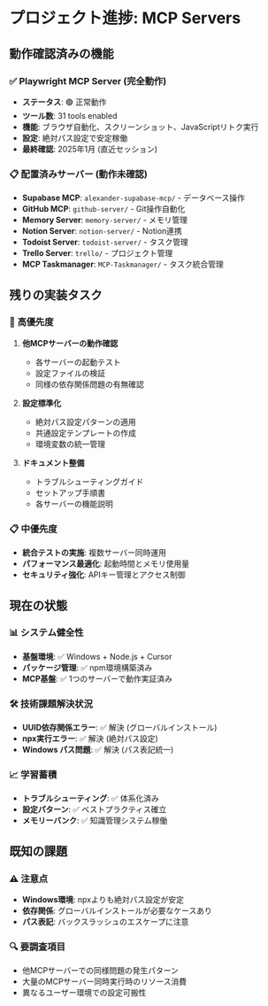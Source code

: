 # プロジェクト進捗: MCP Servers

## 動作確認済みの機能

### ✅ **Playwright MCP Server** (完全動作)
- **ステータス**: 🟢 正常動作
- **ツール数**: 31 tools enabled
- **機能**: ブラウザ自動化、スクリーンショット、JavaScriptリトク実行
- **設定**: 絶対パス設定で安定稼働
- **最終確認**: 2025年1月 (直近セッション)

### 📋 **配置済みサーバー** (動作未確認)
- **Supabase MCP**: `alexander-supabase-mcp/` - データベース操作
- **GitHub MCP**: `github-server/` - Git操作自動化  
- **Memory Server**: `memory-server/` - メモリ管理
- **Notion Server**: `notion-server/` - Notion連携
- **Todoist Server**: `todoist-server/` - タスク管理
- **Trello Server**: `trello/` - プロジェクト管理
- **MCP Taskmanager**: `MCP-Taskmanager/` - タスク統合管理

## 残りの実装タスク

### 🔄 **高優先度**
1. **他MCPサーバーの動作確認**
   - 各サーバーの起動テスト
   - 設定ファイルの検証
   - 同様の依存関係問題の有無確認

2. **設定標準化**
   - 絶対パス設定パターンの適用
   - 共通設定テンプレートの作成
   - 環境変数の統一管理

3. **ドキュメント整備**
   - トラブルシューティングガイド
   - セットアップ手順書
   - 各サーバーの機能説明

### 📋 **中優先度**
- **統合テストの実施**: 複数サーバー同時運用
- **パフォーマンス最適化**: 起動時間とメモリ使用量
- **セキュリティ強化**: APIキー管理とアクセス制御

## 現在の状態

### 📊 **システム健全性**
- **基盤環境**: ✅ Windows + Node.js + Cursor
- **パッケージ管理**: ✅ npm環境構築済み
- **MCP基盤**: ✅ 1つのサーバーで動作実証済み

### 🛠️ **技術課題解決状況**
- **UUID依存関係エラー**: ✅ 解決 (グローバルインストール)
- **npx実行エラー**: ✅ 解決 (絶対パス設定)
- **Windows パス問題**: ✅ 解決 (パス表記統一)

### 📈 **学習蓄積**
- **トラブルシューティング**: ✅ 体系化済み
- **設定パターン**: ✅ ベストプラクティス確立
- **メモリーバンク**: ✅ 知識管理システム稼働

## 既知の課題

### ⚠️ **注意点**
- **Windows環境**: npxよりも絶対パス設定が安定
- **依存関係**: グローバルインストールが必要なケースあり
- **パス表記**: バックスラッシュのエスケープに注意

### 🔍 **要調査項目**
- 他MCPサーバーでの同様問題の発生パターン
- 大量のMCPサーバー同時実行時のリソース消費
- 異なるユーザー環境での設定可搬性 